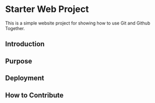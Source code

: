 # Starter Web Project

This is a simple website project for showing
how to use Git and Github Together.  

## Introduction 

## Purpose

## Deployment

## How to Contribute